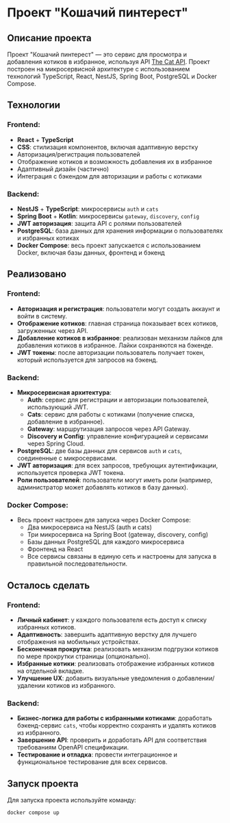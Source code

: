 # Проект "Кошачий пинтерест"

## Описание проекта

Проект "Кошачий пинтерест" — это сервис для просмотра и добавления котиков в избранное, используя API [The Cat API](https://thecatapi.com). Проект построен на микросервисной архитектуре с использованием технологий TypeScript, React, NestJS, Spring Boot, PostgreSQL и Docker Compose.

## Технологии

### Frontend:
- **React** + **TypeScript**
- **CSS**: стилизация компонентов, включая адаптивную верстку
- Авторизация/регистрация пользователей
- Отображение котиков и возможность добавления их в избранное
- Адаптивный дизайн (частично)
- Интеграция с бэкендом для авторизации и работы с котиками

### Backend:
- **NestJS** + **TypeScript**: микросервисы `auth` и `cats`
- **Spring Boot** + **Kotlin**: микросервисы `gateway`, `discovery`, `config`
- **JWT авторизация**: защита API с ролями пользователей
- **PostgreSQL**: база данных для хранения информации о пользователях и избранных котиках
- **Docker Compose**: весь проект запускается с использованием Docker, включая базы данных, фронтенд и бэкенд

## Реализовано

### Frontend:
- **Авторизация и регистрация**: пользователи могут создать аккаунт и войти в систему.
- **Отображение котиков**: главная страница показывает всех котиков, загруженных через API.
- **Добавление котиков в избранное**: реализован механизм лайков для добавления котиков в избранное. Лайки сохраняются на бэкенде.
- **JWT токены**: после авторизации пользователь получает токен, который используется для запросов на бэкенд.

### Backend:
- **Микросервисная архитектура**:
  - **Auth**: сервис для регистрации и авторизации пользователей, использующий JWT.
  - **Cats**: сервис для работы с котиками (получение списка, добавление в избранное).
  - **Gateway**: маршрутизация запросов через API Gateway.
  - **Discovery и Config**: управление конфигурацией и сервисами через Spring Cloud.
- **PostgreSQL**: две базы данных для сервисов `auth` и `cats`, соединенные с микросервисами.
- **JWT авторизация**: для всех запросов, требующих аутентификации, используется проверка JWT токена.
- **Роли пользователей**: пользователи могут иметь роли (например, администратор может добавлять котиков в базу данных).

### Docker Compose:
- Весь проект настроен для запуска через Docker Compose:
  - Два микросервиса на NestJS (auth и cats)
  - Три микросервиса на Spring Boot (gateway, discovery, config)
  - Базы данных PostgreSQL для каждого микросервиса
  - Фронтенд на React
  - Все сервисы связаны в единую сеть и настроены для запуска в правильной последовательности.

## Осталось сделать

### Frontend:
- **Личный кабинет**: у каждого пользователя есть доступ к списку избранных котиков.
- **Адаптивность**: завершить адаптивную верстку для лучшего отображения на мобильных устройствах.
- **Бесконечная прокрутка**: реализовать механизм подгрузки котиков по мере прокрутки страницы (опционально).
- **Избранные котики**: реализовать отображение избранных котиков на отдельной вкладке.
- **Улучшение UX**: добавить визуальные уведомления о добавлении/удалении котиков из избранного.

### Backend:
- **Бизнес-логика для работы с избранными котиками**: доработать бэкенд-сервис `cats`, чтобы корректно сохранять и удалять котиков из избранного.
- **Завершение API**: проверить и доработать API для соответствия требованиям OpenAPI спецификации.
- **Тестирование и отладка**: провести интеграционное и функциональное тестирование для всех сервисов.

## Запуск проекта

Для запуска проекта используйте команду:

```bash
docker compose up
